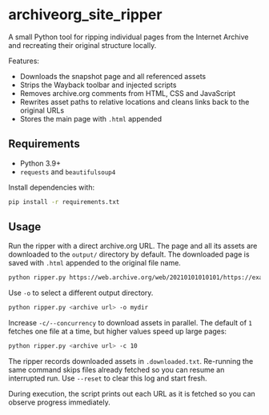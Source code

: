 # archiveorg_site_ripper

A small Python tool for ripping individual pages from the Internet Archive and recreating their original structure locally.

Features:

- Downloads the snapshot page and all referenced assets
- Strips the Wayback toolbar and injected scripts
- Removes archive.org comments from HTML, CSS and JavaScript
- Rewrites asset paths to relative locations and cleans links back to the original URLs
- Stores the main page with `.html` appended

## Requirements

- Python 3.9+
- `requests` and `beautifulsoup4`

Install dependencies with:

```bash
pip install -r requirements.txt
```

## Usage

Run the ripper with a direct archive.org URL. The page and all its assets are downloaded to the `output/` directory by default. The downloaded page is saved with `.html` appended to the original file name.

```bash
python ripper.py https://web.archive.org/web/20210101010101/https://example.com/index.html
```

Use `-o` to select a different output directory.

```bash
python ripper.py <archive url> -o mydir
```

Increase `-c/--concurrency` to download assets in parallel. The default of `1`
fetches one file at a time, but higher values speed up large pages:

```bash
python ripper.py <archive url> -c 10
```

The ripper records downloaded assets in `.downloaded.txt`. Re-running the same
command skips files already fetched so you can resume an interrupted run. Use
`--reset` to clear this log and start fresh.

During execution, the script prints out each URL as it is fetched so you can
observe progress immediately.
